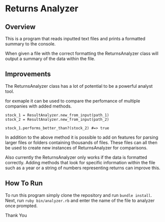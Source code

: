 # Returns Analyzer 

## Overview

This is a program that reads inputted text files and prints a formatted summary to the console.

When given a file with the correct formatting the ReturnsAnalyzer class will output a summary of the data within the file.

## Improvements

The ReturnsAnalyzer class has a lot of potential to be a powerful analyst tool.

for exmaple it can be used to compare the perfomance of multiple companies with added methods.

```
stock_1 = ResultAnalyzer.new_from_input(path_1)
stock_2 = ResultAnalyzer.new_from_input(path_2)

stock_1.performs_better_than?(stock_2) #=> true
```
In addition to the above method it is possible to add on features for parsing larger files or folders containing thousands of files. These files can all then be used to create new instances of ReturnsAnalyzer for comparisons.

Also currently the ReturnsAnalyzer only works if the data is formatted correctly. Adding methods that look for specific information within the file such as a year or a string of numbers representing returns can improve this.

## How To Run

To run this program simply clone the repository and run `bundle install`. Next, run `ruby bin/analyzer.rb` and enter the name of the file to analyzer once prompted.


Thank You